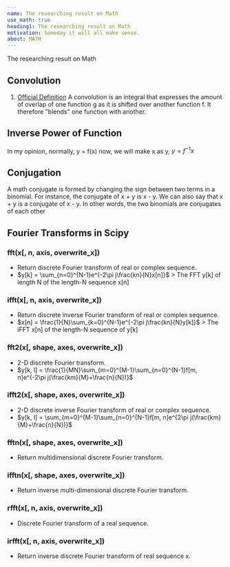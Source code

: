 ```yaml
---
name: The researching result on Math
use_math: true
heading1: The researching result on Math
motivation: Someday it will all make sense.
about: MATH
---
```


The researching result on Math

## Convolution

1. [Official Definition](http://mathworld.wolfram.com/Convolution.html)
    A convolution is an integral that expresses the amount of overlap of one function g as it is shifted over another function f. It therefore "blends" one function with another. 


## Inverse Power of Function

In my opinion, normally, y  = f(x) now, we will make x as y, $y = f^{-1}x$

## Conjugation

A math conjugate is formed by changing the sign between two terms in a binomial. For instance, the conjugate of x + y is x - y. We can also say that x + y is a conjugate of x - y. In other words, the two binomials are conjugates of each other

## Fourier Transforms in Scipy

### fft(x[, n, axis, overwrite_x])

* Return discrete Fourier transform of real or complex sequence.
* $y[k] = \sum_{n=0}^{N-1}e^{-2\pi j\frac{kn}{N}x[n]}$  > The FFT y[k] of length N of the length-N sequence x[n]

### ifft(x[, n, axis, overwrite_x])

* Return discrete inverse Fourier transform of real or complex sequence.
* $x[n] = \frac{1}{N}\sum_{k=0}^{N-1}e^{-2\pi j\frac{kn}{N}y[k]}$ > The iFFT x[n] of the length-N sequence of y[k]

### fft2(x[, shape, axes, overwrite_x])

* 2-D discrete Fourier transform.
* $y[k, l] = \frac{1}{MN}\sum_{m=0}^{M-1}\sum_{n=0}^{N-1}f[m, n]e^{-2\pi j(\frac{km}{M}+\frac{n}{N})}$  

### ifft2(x[, shape, axes, overwrite_x])

* 2-D discrete inverse Fourier transform of real or complex sequence.
* $y[k, l] = \sum_{m=0}^{M-1}\sum_{n=0}^{N-1}f[m, n]e^{2\pi j(\frac{km}{M}+\frac{n}{N})}$

### fftn(x[, shape, axes, overwrite_x])

* Return multidimensional discrete Fourier transform.

### ifftn(x[, shape, axes, overwrite_x])

* Return inverse multi-dimensional discrete Fourier transform.

### rfft(x[, n, axis, overwrite_x])

* Discrete Fourier transform of a real sequence.

### irfft(x[, n, axis, overwrite_x])

* Return inverse discrete Fourier transform of real sequence x.